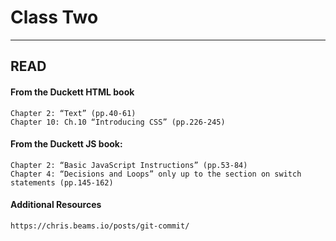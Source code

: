 # Class Two

_____

## READ

#### From the Duckett HTML book

    Chapter 2: “Text” (pp.40-61)
    Chapter 10: Ch.10 “Introducing CSS” (pp.226-245)

#### From the Duckett JS book:

    Chapter 2: “Basic JavaScript Instructions” (pp.53-84)
    Chapter 4: “Decisions and Loops” only up to the section on switch statements (pp.145-162)

#### Additional Resources

    https://chris.beams.io/posts/git-commit/